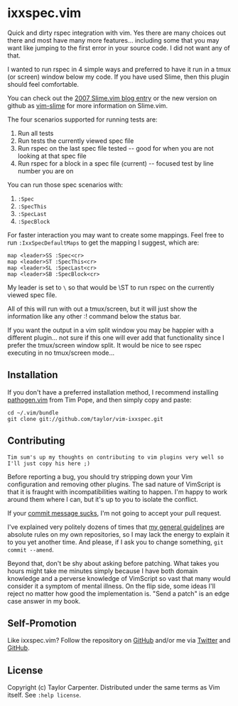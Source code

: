 ixxspec.vim
============

Quick and dirty rspec integration with vim.  Yes there are many choices out
there and most have many more features... including some that you may want like
jumping to the first error in your source code.   I did not want any of that.

I wanted to run rspec in 4 simple ways and preferred to have it run in a tmux (or screen) window below my code.
If you have used Slime, then this plugin should feel comfortable.  

You can check out the [2007 Slime.vim blog
entry](http://technotales.wordpress.com/2007/10/03/like-slime-for-vim/) or the
new version on github as [vim-slime](https://github.com/jpalardy/vim-slime) for
more information on Slime.vim.

The four scenarios supported for running tests are:

 1. Run all tests
 1. Run tests the currently viewed spec file
 1. Run rspec on the last spec file tested -- good for when you are not looking at that spec file
 1. Run rspec for a block in a spec file (current) -- focused test by line number you are on

You can run those spec scenarios with:

 1. `:Spec`
 1. `:SpecThis`
 1. `:SpecLast`
 1. `:SpecBlock`


For faster interaction you may want to create some mappings.  Feel free to run
`:IxxSpecDefaultMaps` to get the mapping I suggest, which are:

    map <leader>SS :Spec<cr>
    map <leader>ST :SpecThis<cr>
    map <leader>SL :SpecLast<cr>
    map <leader>SB :SpecBlock<cr>

My leader is set to `\` so that would be \ST to run rspec on the currently
viewed spec file.

All of this will run with out a tmux/screen, but it will just show the
information like any other :! command below the status bar.

If you want the output in a vim split window you may be happier with a
different plugin... not sure if this one will ever add that functionality since
I prefer the tmux/screen window split.  It would be nice to see rspec executing
in no tmux/screen mode...

Installation
------------

If you don't have a preferred installation method, I recommend installing
[pathogen.vim](https://github.com/tpope/vim-pathogen) from Tim Pope, and then
simply copy and paste:

    cd ~/.vim/bundle
    git clone git://github.com/taylor/vim-ixxspec.git

Contributing
------------

`Tim sum's up my thoughts on contributing to vim plugins very well so I'll just copy his here ;)`

Before reporting a bug, you should try stripping down your Vim
configuration and removing other plugins.  The sad nature of VimScript
is that it is fraught with incompatibilities waiting to happen.  I'm
happy to work around them where I can, but it's up to you to isolate
the conflict.

If your [commit message sucks](http://stopwritingramblingcommitmessages.com/),
I'm not going to accept your pull request.

I've explained very politely dozens of times that [my general
guidelines](http://tbaggery.com/2008/04/19/a-note-about-git-commit-messages.html)
are absolute rules on my own repositories, so I may lack the energy to explain
it to you yet another time.  And please, if I ask you to change something, `git
commit --amend`.

Beyond that, don't be shy about asking before patching.  What takes you
hours might take me minutes simply because I have both domain knowledge
and a perverse knowledge of VimScript so vast that many would consider
it a symptom of mental illness.  On the flip side, some ideas I'll
reject no matter how good the implementation is.  "Send a patch" is an
edge case answer in my book.

Self-Promotion
--------------

Like ixxspec.vim? Follow the repository on
[GitHub](https://github.com/taylor/vim-ixxspec)
and/or me via [Twitter](http://twitter.com/ixx) and
[GitHub](https://github.com/taylor).

License
-------

Copyright (c) Taylor Carpenter.  Distributed under the same terms as Vim itself.
See `:help license`.
